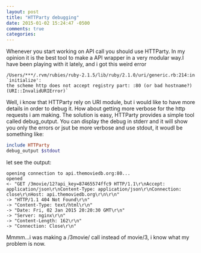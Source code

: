 ```yaml
---
layout: post
title: "HTTParty debugging"
date: 2015-01-02 15:24:47 -0500
comments: true
categories: 
---
```


Whenever you start working on API call you should use HTTParty. In my opinion it is the best tool to make a API wrapper in a very modular way.I have been playing with it lately, and i got this weird error 

```
/Users/***/.rvm/rubies/ruby-2.1.5/lib/ruby/2.1.0/uri/generic.rb:214:in `initialize':
the scheme http does not accept registry part: :80 (or bad hostname?) (URI::InvalidURIError)`
```

Well, i know that HTTParty rely on URI module, but i would like to have more details in order to debug it. How about getting more verbose for the http requests i am making. The solution is easy, HTTParty provides a simple tool called debug_output. You can display the debug in stderr and it will show you only the errors or jsut be more verbose and use stdout, it woudl be something like:


```ruby
include HTTParty
debug_output $stdout
```
let see the output:

```
opening connection to api.themoviedb.org:80...    
opened                                         
<- "GET /3movie/12?api_key=87465574ffc9 HTTP/1.1\r\nAccept: application/json\r\nContent-Type: application/json\r\nConnection: close\r\nHost: api.themoviedb.org\r\n\r\n"                                                  
-> "HTTP/1.1 404 Not Found\r\n"                                                                                        
-> "Content-Type: text/html\r\n"                                                                                       
-> "Date: Fri, 02 Jan 2015 20:20:30 GMT\r\n"                                                                           
-> "Server: nginx\r\n"                                                                                                 
-> "Content-Length: 162\r\n"                                                                                           
-> "Connection: Close\r\n"

```

Mmmm...i was making a /3movie/ call instead of movie/3, i know what my problem is now.
